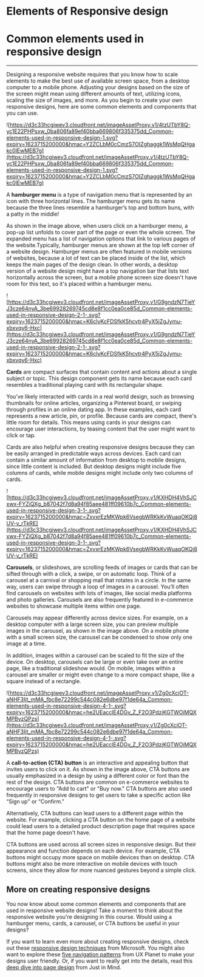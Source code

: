 # Elements of Responsive design

# Common elements used in responsive design

---

Designing a responsive website requires that you know how to scale elements to make the best use of available screen space, from a desktop computer to a mobile phone. Adjusting your designs based on the size of the screen might mean using different amounts of text, utilizing icons, scaling the size of images, and more. As you begin to create your own responsive designs, here are some common elements and components that you can use.

![https://d3c33hcgiwev3.cloudfront.net/imageAssetProxy.v1/4tzUTbY8Q-yc1E22PHPsxw_0ba806fa89ef40bba669806f335375dd_Common-elements-used-in-responsive-design-1.svg?expiry=1623715200000&hmac=Y2ZCLbM0cCmzS7OIZghaggk1WsMqQHgakc0lEwMEB7g](https://d3c33hcgiwev3.cloudfront.net/imageAssetProxy.v1/4tzUTbY8Q-yc1E22PHPsxw_0ba806fa89ef40bba669806f335375dd_Common-elements-used-in-responsive-design-1.svg?expiry=1623715200000&hmac=Y2ZCLbM0cCmzS7OIZghaggk1WsMqQHgakc0lEwMEB7g)

A **hamburger menu** is a type of navigation menu that is represented by an icon with three horizontal lines. The hamburger menu gets its name because the three lines resemble a hamburger’s top and bottom buns, with a patty in the middle!

As shown in the image above, when users click on a hamburger menu, a pop-up list unfolds to cover part of the page or even the whole screen. The expanded menu has a list of navigation options that link to various pages of the website.Typically, hamburger menus are shown at the top left corner of a website design. Hamburger menus are often featured in mobile versions of websites, because a lot of text can be placed inside of the list, which keeps the main pages of the design clean. In other words, a desktop version of a website design might have a top navigation bar that lists text horizontally across the screen, but a mobile phone screen size doesn't have room for this text, so it's placed within a hamburger menu.

![https://d3c33hcgiwev3.cloudfront.net/imageAssetProxy.v1/G9gndzN7TieYJ3cze64nyA_3be69928269745cd8e8f1cc0ea0ce85d_Common-elements-used-in-responsive-design-2-1-.svg?expiry=1623715200000&hmac=K6clvKcFDSfkK5hcvtr4PyX5jZgJymu-xbxvqy6-Hxc](https://d3c33hcgiwev3.cloudfront.net/imageAssetProxy.v1/G9gndzN7TieYJ3cze64nyA_3be69928269745cd8e8f1cc0ea0ce85d_Common-elements-used-in-responsive-design-2-1-.svg?expiry=1623715200000&hmac=K6clvKcFDSfkK5hcvtr4PyX5jZgJymu-xbxvqy6-Hxc)

**Cards** are compact surfaces that contain content and actions about a single subject or topic. This design component gets its name because each card resembles a traditional playing card with its rectangular shape.

You’ve likely interacted with cards in a real world design, such as browsing thumbnails for online articles, organizing a Pinterest board, or swiping through profiles in an online dating app. In these examples, each card represents a new article, pin, or profile. Because cards are compact, there's little room for details. This means using cards in your designs can encourage user interactions, by teasing content that the user might want to click or tap.

Cards are also helpful when creating responsive designs because they can be easily arranged in predictable ways across devices. Each card can contain a similar amount of information from desktop to mobile designs, since little content is included. But desktop designs might include five columns of cards, while mobile designs might include only two columns of cards.

![https://d3c33hcgiwev3.cloudfront.net/imageAssetProxy.v1/KXHDH4VhSJCxwx-FYZiQXg_b87042f7d8a94f85aee481ff09610b7c_Common-elements-used-in-responsive-design-3-1-.svg?expiry=1623715200000&hmac=ZxvxrEzMKWpk6VsegbWRKkKvWuaqOKQj8UV-v_rTkRE](https://d3c33hcgiwev3.cloudfront.net/imageAssetProxy.v1/KXHDH4VhSJCxwx-FYZiQXg_b87042f7d8a94f85aee481ff09610b7c_Common-elements-used-in-responsive-design-3-1-.svg?expiry=1623715200000&hmac=ZxvxrEzMKWpk6VsegbWRKkKvWuaqOKQj8UV-v_rTkRE)

**Carousels**, or slideshows, are scrolling feeds of images or cards that can be sifted through with a click, a swipe, or on automatic loop. Think of a carousel at a carnival or shopping mall that rotates in a circle. In the same way, users can swipe through a loop of images in a carousel. You’ll often find carousels on websites with lots of images, like social media platforms and photo galleries. Carousels are also frequently featured in e-commerce websites to showcase multiple items within one page.

Carousels may appear differently across device sizes. For example, on a desktop computer with a large screen size, you can preview multiple images in the carousel, as shown in the image above. On a mobile phone with a small screen size, the carousel can be condensed to show only one image at a time.

In addition, images within a carousel can be scaled to fit the size of the device. On desktop, carousels can be large or even take over an entire page, like a traditional slideshow would. On mobile, images within a carousel are smaller or might even change to a more compact shape, like a square instead of a rectangle.

![https://d3c33hcgiwev3.cloudfront.net/imageAssetProxy.v1/Zg0cXciOT-aNHF3Ijt_mMA_fbc8e72299c544c082e6dbe97f1de64a_Common-elements-used-in-responsive-design-4-1-.svg?expiry=1623715200000&hmac=he2UEacclE4DGv_Z_F2O3PdzjKGTWOiMQXMPByzQPzs](https://d3c33hcgiwev3.cloudfront.net/imageAssetProxy.v1/Zg0cXciOT-aNHF3Ijt_mMA_fbc8e72299c544c082e6dbe97f1de64a_Common-elements-used-in-responsive-design-4-1-.svg?expiry=1623715200000&hmac=he2UEacclE4DGv_Z_F2O3PdzjKGTWOiMQXMPByzQPzs)

A **call-to-action (CTA)** **button** is an interactive and appealing button that invites users to click on it. As shown in the image above, CTA buttons are usually emphasized in a design by using a different color or font than the rest of the design. CTA buttons are common on e-commerce websites to encourage users to "Add to cart" or "Buy now." CTA buttons are also used frequently in responsive designs to get users to take a specific action like “Sign up" or “Confirm."

Alternatively, CTA buttons can lead users to a different page within the website. For example, clicking a CTA button on the home page of a website could lead users to a detailed product description page that requires space that the home page doesn't have.

CTA buttons are used across all screen sizes in responsive design. But their appearance and function depends on each device. For example, CTA buttons might occupy more space on mobile devices than on desktop. CTA buttons might also be more interactive on mobile devices with touch screens, since they allow for more nuanced gestures beyond a simple click.

## More on creating responsive designs

You now know about some common elements and components that are used in responsive website designs! Take a moment to think about the responsive website you're designing in this course. Would using a hamburger menu, cards, a carousel, or CTA buttons be useful in your designs?

If you want to learn even more about creating responsive designs, check out these [responsive design techniques](https://docs.microsoft.com/en-us/windows/uwp/design/layout/responsive-design) from Microsoft. You might also want to explore these [five navigation patterns](https://uxplanet.org/5-ui-patterns-navigation-that-makes-good-ux-sense-92a65df7485d) from UX Planet to make your designs user friendly. Or, if you want to really get into the details, read this [deep dive into page design](https://www.justinmind.com/blog/navigation-design-almost-everything-you-need-to-know/) from Just in Mind.